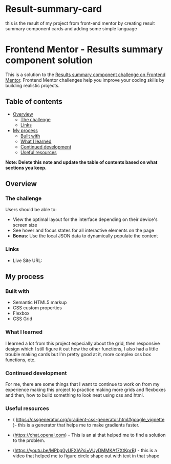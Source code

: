 # Result-summary-card
this is the result of my project from front-end mentor by creating result summary component cards and adding some simple language

# Frontend Mentor - Results summary component solution

This is a solution to the [Results summary component challenge on Frontend Mentor](https://www.frontendmentor.io/challenges/results-summary-component-CE_K6s0maV). Frontend Mentor challenges help you improve your coding skills by building realistic projects. 

## Table of contents

- [Overview](#overview)
  - [The challenge](#the-challenge)
  - [Links](#links)
- [My process](#my-process)
  - [Built with](#built-with)
  - [What I learned](#what-i-learned)
  - [Continued development](#continued-development)
  - [Useful resources](#useful-resources)

**Note: Delete this note and update the table of contents based on what sections you keep.**

## Overview

### The challenge

Users should be able to:

- View the optimal layout for the interface depending on their device's screen size
- See hover and focus states for all interactive elements on the page
- **Bonus**: Use the local JSON data to dynamically populate the content


### Links

- Live Site URL: 


## My process

### Built with

- Semantic HTML5 markup
- CSS custom properties
- Flexbox
- CSS Grid


### What I learned

I learned a lot from this project especially about the grid, then responsive design which I still figure it out how the other functions, I also had a little trouble making cards but I'm pretty good at it, more complex css box functions, etc.

### Continued development

For me, there are some things that I want to continue to work on from my experience making this project to practice making more grids and flexboxes and then, how to build something to look neat using css and html.

### Useful resources

- ( https://cssgenerator.org/gradient-css-generator.html#google_vignette )- this is a generator that helps me to make gradients faster.

- (https://chat.openai.com) - This is an ai that helped me to find a solution to the problem.

- (https://youtu.be/MPbg0yUFXlA?si=VUyDMMKAf7XtKprB) - this is a video that helped me to figure circle shape out with text in that shape


